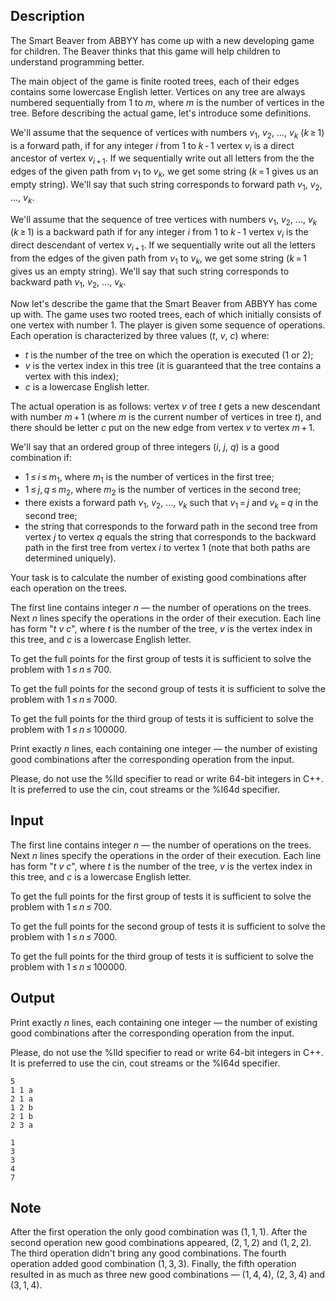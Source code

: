 ## Description

<div><p>The Smart Beaver from ABBYY has come up with a new developing game for children. The Beaver thinks that this game will help children to understand programming better.</p><p>The main object of the game is finite rooted trees, each of their edges contains some lowercase English letter. Vertices on any tree are always numbered sequentially from <span class="tex-span">1</span> to <span class="tex-span"><i>m</i></span>, where <span class="tex-span"><i>m</i></span> is the number of vertices in the tree. Before describing the actual game, let's introduce some definitions.</p><p>We'll assume that the sequence of vertices with numbers <span class="tex-span"><i>v</i><sub class="lower-index">1</sub></span>, <span class="tex-span"><i>v</i><sub class="lower-index">2</sub></span>, <span class="tex-span">...</span>, <span class="tex-span"><i>v</i><sub class="lower-index"><i>k</i></sub></span> (<span class="tex-span"><i>k</i> ≥ 1</span>) is a <span class="tex-font-style-underline">forward path</span>, if for any integer <span class="tex-span"><i>i</i></span> from <span class="tex-span">1</span> to <span class="tex-span"><i>k</i> - 1</span> vertex <span class="tex-span"><i>v</i><sub class="lower-index"><i>i</i></sub></span> is a direct ancestor of vertex <span class="tex-span"><i>v</i><sub class="lower-index"><i>i</i> + 1</sub></span>. If we sequentially write out all letters from the the edges of the given path from <span class="tex-span"><i>v</i><sub class="lower-index">1</sub></span> to <span class="tex-span"><i>v</i><sub class="lower-index"><i>k</i></sub></span>, we get some string (<span class="tex-span"><i>k</i> = 1</span> gives us an empty string). We'll say that such string corresponds to forward path <span class="tex-span"><i>v</i><sub class="lower-index">1</sub></span>, <span class="tex-span"><i>v</i><sub class="lower-index">2</sub></span>, <span class="tex-span">...</span>, <span class="tex-span"><i>v</i><sub class="lower-index"><i>k</i></sub></span>.</p><p>We'll assume that the sequence of tree vertices with numbers <span class="tex-span"><i>v</i><sub class="lower-index">1</sub></span>, <span class="tex-span"><i>v</i><sub class="lower-index">2</sub></span>, <span class="tex-span">...</span>, <span class="tex-span"><i>v</i><sub class="lower-index"><i>k</i></sub></span> (<span class="tex-span"><i>k</i> ≥ 1</span>) is a <span class="tex-font-style-underline">backward path</span> if for any integer <span class="tex-span"><i>i</i></span> from <span class="tex-span">1</span> to <span class="tex-span"><i>k</i> - 1</span> vertex <span class="tex-span"><i>v</i><sub class="lower-index"><i>i</i></sub></span> is the direct descendant of vertex <span class="tex-span"><i>v</i><sub class="lower-index"><i>i</i> + 1</sub></span>. If we sequentially write out all the letters from the edges of the given path from <span class="tex-span"><i>v</i><sub class="lower-index">1</sub></span> to <span class="tex-span"><i>v</i><sub class="lower-index"><i>k</i></sub></span>, we get some string (<span class="tex-span"><i>k</i> = 1</span> gives us an empty string). We'll say that such string corresponds to backward path <span class="tex-span"><i>v</i><sub class="lower-index">1</sub></span>, <span class="tex-span"><i>v</i><sub class="lower-index">2</sub></span>, <span class="tex-span">...</span>, <span class="tex-span"><i>v</i><sub class="lower-index"><i>k</i></sub></span>.</p><p>Now let's describe the game that the Smart Beaver from ABBYY has come up with. The game uses two rooted trees, each of which initially consists of one vertex with number <span class="tex-span">1</span>. The player is given some sequence of operations. Each operation is characterized by three values (<span class="tex-span"><i>t</i></span>, <span class="tex-span"><i>v</i></span>, <span class="tex-span"><i>c</i></span>) where: </p><ul> <li> <span class="tex-span"><i>t</i></span> is the number of the tree on which the operation is executed (<span class="tex-span">1</span> or <span class="tex-span">2</span>); </li><li> <span class="tex-span"><i>v</i></span> is the vertex index in this tree (it is guaranteed that the tree contains a vertex with this index); </li><li> <span class="tex-span"><i>c</i></span> is a lowercase English letter. </li></ul><p>The actual operation is as follows: vertex <span class="tex-span"><i>v</i></span> of tree <span class="tex-span"><i>t</i></span> gets a new descendant with number <span class="tex-span"><i>m</i> + 1</span> (where <span class="tex-span"><i>m</i></span> is the current number of vertices in tree <span class="tex-span"><i>t</i></span>), and there should be letter <span class="tex-span"><i>c</i></span> put on the new edge from vertex <span class="tex-span"><i>v</i></span> to vertex <span class="tex-span"><i>m</i> + 1</span>.</p><p>We'll say that an ordered group of three integers (<span class="tex-span"><i>i</i></span>, <span class="tex-span"><i>j</i></span>, <span class="tex-span"><i>q</i></span>) is a <span class="tex-font-style-underline">good combination</span> if: </p><ul> <li> <span class="tex-span">1 ≤ <i>i</i> ≤ <i>m</i><sub class="lower-index">1</sub></span>, where <span class="tex-span"><i>m</i><sub class="lower-index">1</sub></span> is the number of vertices in the first tree; </li><li> <span class="tex-span">1 ≤ <i>j</i>, <i>q</i> ≤ <i>m</i><sub class="lower-index">2</sub></span>, where <span class="tex-span"><i>m</i><sub class="lower-index">2</sub></span> is the number of vertices in the second tree; </li><li> there exists a forward path <span class="tex-span"><i>v</i><sub class="lower-index">1</sub></span>, <span class="tex-span"><i>v</i><sub class="lower-index">2</sub></span>, <span class="tex-span">...</span>, <span class="tex-span"><i>v</i><sub class="lower-index"><i>k</i></sub></span> such that <span class="tex-span"><i>v</i><sub class="lower-index">1</sub> = <i>j</i></span> and <span class="tex-span"><i>v</i><sub class="lower-index"><i>k</i></sub> = <i>q</i></span> in the second tree; </li><li> the string that corresponds to the forward path in the second tree from vertex <span class="tex-span"><i>j</i></span> to vertex <span class="tex-span"><i>q</i></span> equals the string that corresponds to the backward path in the first tree from vertex <span class="tex-span"><i>i</i></span> to vertex <span class="tex-span">1</span> (note that both paths are determined uniquely). </li></ul><p>Your task is to calculate the number of existing good combinations after each operation on the trees.</p></div><div class="input-specification"><p>The first line contains integer <span class="tex-span"><i>n</i></span> — the number of operations on the trees. Next <span class="tex-span"><i>n</i></span> lines specify the operations in the order of their execution. Each line has form "<span class="tex-span"><i>t</i></span> <span class="tex-span"><i>v</i></span> <span class="tex-span"><i>c</i></span>", where <span class="tex-span"><i>t</i></span> is the number of the tree, <span class="tex-span"><i>v</i></span> is the vertex index in this tree, and <span class="tex-span"><i>c</i></span> is a lowercase English letter.</p><p>To get the full points for the first group of tests it is sufficient to solve the problem with <span class="tex-span">1 ≤ <i>n</i> ≤ 700</span>.</p><p>To get the full points for the second group of tests it is sufficient to solve the problem with <span class="tex-span">1 ≤ <i>n</i> ≤ 7000</span>.</p><p>To get the full points for the third group of tests it is sufficient to solve the problem with <span class="tex-span">1 ≤ <i>n</i> ≤ 100000</span>.</p></div><div class="output-specification"><p>Print exactly <span class="tex-span"><i>n</i></span> lines, each containing one integer — the number of existing good combinations after the corresponding operation from the input.</p><p>Please, do not use the <span class="tex-font-style-tt">%lld</span> specifier to read or write 64-bit integers in С++. It is preferred to use the <span class="tex-font-style-tt">cin</span>, <span class="tex-font-style-tt">cout</span> streams or the <span class="tex-font-style-tt">%I64d</span> specifier.</p></div>

## Input

<p>The first line contains integer <span class="tex-span"><i>n</i></span> — the number of operations on the trees. Next <span class="tex-span"><i>n</i></span> lines specify the operations in the order of their execution. Each line has form "<span class="tex-span"><i>t</i></span> <span class="tex-span"><i>v</i></span> <span class="tex-span"><i>c</i></span>", where <span class="tex-span"><i>t</i></span> is the number of the tree, <span class="tex-span"><i>v</i></span> is the vertex index in this tree, and <span class="tex-span"><i>c</i></span> is a lowercase English letter.</p><p>To get the full points for the first group of tests it is sufficient to solve the problem with <span class="tex-span">1 ≤ <i>n</i> ≤ 700</span>.</p><p>To get the full points for the second group of tests it is sufficient to solve the problem with <span class="tex-span">1 ≤ <i>n</i> ≤ 7000</span>.</p><p>To get the full points for the third group of tests it is sufficient to solve the problem with <span class="tex-span">1 ≤ <i>n</i> ≤ 100000</span>.</p>

## Output

<p>Print exactly <span class="tex-span"><i>n</i></span> lines, each containing one integer — the number of existing good combinations after the corresponding operation from the input.</p><p>Please, do not use the <span class="tex-font-style-tt">%lld</span> specifier to read or write 64-bit integers in С++. It is preferred to use the <span class="tex-font-style-tt">cin</span>, <span class="tex-font-style-tt">cout</span> streams or the <span class="tex-font-style-tt">%I64d</span> specifier.</p>





```input1
5
1 1 a
2 1 a
1 2 b
2 1 b
2 3 a

```




```output1
1
3
3
4
7

```



## Note

<p>After the first operation the only good combination was <span class="tex-span">(1, 1, 1)</span>. After the second operation new good combinations appeared, <span class="tex-span">(2, 1, 2)</span> and <span class="tex-span">(1, 2, 2)</span>. The third operation didn't bring any good combinations. The fourth operation added good combination <span class="tex-span">(1, 3, 3)</span>. Finally, the fifth operation resulted in as much as three new good combinations — <span class="tex-span">(1, 4, 4)</span>, <span class="tex-span">(2, 3, 4)</span> and <span class="tex-span">(3, 1, 4)</span>.</p>
